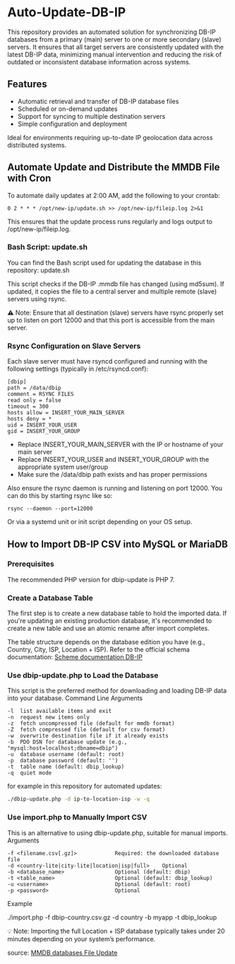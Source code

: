 # Auto-Update-DB-IP

This repository provides an automated solution for synchronizing DB-IP databases from a primary (main) server to one or more secondary (slave) servers. It ensures that all target servers are consistently updated with the latest DB-IP data, minimizing manual intervention and reducing the risk of outdated or inconsistent database information across systems.

## Features

- Automatic retrieval and transfer of DB-IP database files
- Scheduled or on-demand updates
- Support for syncing to multiple destination servers
- Simple configuration and deployment

Ideal for environments requiring up-to-date IP geolocation data across distributed systems.

## Automate Update and Distribute the MMDB File with Cron

To automate daily updates at 2:00 AM, add the following to your crontab:
```
0 2 * * * /opt/new-ip/update.sh >> /opt/new-ip/fileip.log 2>&1
```
This ensures that the update process runs regularly and logs output to /opt/new-ip/fileip.log.

### Bash Script: update.sh

You can find the Bash script used for updating the database in this repository: update.sh

This script checks if the DB-IP .mmdb file has changed (using md5sum).
If updated, it copies the file to a central server and multiple remote (slave) servers using rsync.

⚠️ Note:
Ensure that all destination (slave) servers have rsync properly set up to listen on port 12000 and that this port is accessible from the main server.

### Rsync Configuration on Slave Servers

Each slave server must have rsyncd configured and running with the following settings (typically in /etc/rsyncd.conf):
```
[dbip]
path = /data/dbip
comment = RSYNC FILES
read only = false
timeout = 300
hosts allow = INSERT_YOUR_MAIN_SERVER
hosts deny = *
uid = INSERT_YOUR_USER
gid = INSERT_YOUR_GROUP
```
- Replace INSERT_YOUR_MAIN_SERVER with the IP or hostname of your main server
- Replace INSERT_YOUR_USER and INSERT_YOUR_GROUP with the appropriate system user/group
- Make sure the /data/dbip path exists and has proper permissions

Also ensure the rsync daemon is running and listening on port 12000. You can do this by starting rsync like so:
```
rsync --daemon --port=12000
```
Or via a systemd unit or init script depending on your OS setup.


## How to Import DB-IP CSV into MySQL or MariaDB
### Prerequisites
The recommended PHP version for dbip-update is PHP 7.

### Create a Database Table

The first step is to create a new database table to hold the imported data.
If you're updating an existing production database, it's recommended to create a new table and use an atomic rename after import completes.

The table structure depends on the database edition you have (e.g., Country, City, ISP, Location + ISP).
Refer to the official schema documentation:
[Scheme documentation DB-IP](https://db-ip.com/db/)

### Use dbip-update.php to Load the Database

This script is the preferred method for downloading and loading DB-IP data into your database.
Command Line Arguments
```
-l  list available items and exit  
-n  request new items only  
-z  fetch uncompressed file (default for mmdb format)  
-Z  fetch compressed file (default for csv format)  
-w  overwrite destination file if it already exists  
-b  PDO DSN for database update (e.g., "mysql:host=localhost;dbname=dbip")  
-u  database username (default: root)  
-p  database password (default: '')  
-t  table name (default: dbip_lookup)  
-q  quiet mode  
```

for example in this repository for automated updates:
```bash
./dbip-update.php -d ip-to-location-isp -w -q
```

### Use import.php to Manually Import CSV

This is an alternative to using dbip-update.php, suitable for manual imports.
Arguments
```
-f <filename.csv[.gz]>            Required: the downloaded database file  
-d <country-lite|city-lite|location|isp|full>    Optional  
-b <database_name>                Optional (default: dbip)  
-t <table_name>                   Optional (default: dbip_lookup)  
-u <username>                     Optional (default: root)  
-p <password>                     Optional  
```
Example

./import.php -f dbip-country.csv.gz -d country -b myapp -t dbip_lookup

💡 Note: Importing the full Location + ISP database typically takes under 20 minutes depending on your system’s performance.


source: [MMDB databases File Update](https://db-ip.com/tutorials/database-file-update)
